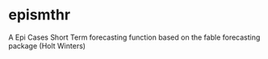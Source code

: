 # epismthr
A Epi Cases Short Term forecasting function based on the fable forecasting package (Holt Winters)
